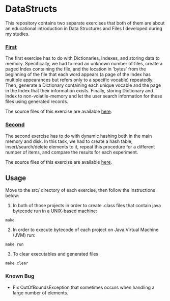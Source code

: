 # DataStructs
This repository contains two separate exercises that both of them are about an educational introduction in Data Structures and Files I developed during my studies.

### [First](./First)
The first exercise has to do with Dictionaries, Indexes, and storing data to memory. Specifically, we had to read an unknown number of files, create a paged Index containing the file, and the location in 'bytes' from the beginning of the file that each word appears (a page of the Index has multiple appearances but refers only to a specific vocable) repeatedly. Then, generate a Dictionary containing each unique vocable and the page in the Index that their information exists. Finally, storing Dictionary and Index to non-volatile-memory and let the user search information for these files using generated records.

The source files of this exercise are available [here](./First/src/).

### [Second](./Second)
The second exercise has to do with dynamic hashing both in the main memory and disk. In this task, we had to create a hash table, insert/search/delete elements to it, repeat this procedure for a different number of items, and compare the results for each experiment.

The source files of this exercise are available [here](./Second/src/).


## Usage
Move to the src/ directory of each exercise, then follow the instructions below:
1. In both of those projects in order to create .class files that contain java bytecode run in a UNIX-based machine:
```
make
```

2. In order to execute bytecode of each project on Java Virtual Machine (JVM) run:
```
make run
```

3. To clear executables and generated files
```
make clear
```

### Known Bug
- Fix OutOfBoundsException that sometimes occurs when handling a large number of elements.